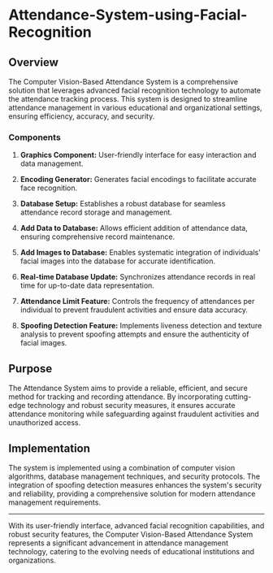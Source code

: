 # Attendance-System-using-Facial-Recognition

## Overview

The Computer Vision-Based Attendance System is a comprehensive solution that leverages advanced facial recognition technology to automate the attendance tracking process. This system is designed to streamline attendance management in various educational and organizational settings, ensuring efficiency, accuracy, and security.

### Components

1. **Graphics Component:** User-friendly interface for easy interaction and data management.

2. **Encoding Generator:** Generates facial encodings to facilitate accurate face recognition.

3. **Database Setup:** Establishes a robust database for seamless attendance record storage and management.

4. **Add Data to Database:** Allows efficient addition of attendance data, ensuring comprehensive record maintenance.

5. **Add Images to Database:** Enables systematic integration of individuals' facial images into the database for accurate identification.

6. **Real-time Database Update:** Synchronizes attendance records in real time for up-to-date data representation.

7. **Attendance Limit Feature:** Controls the frequency of attendances per individual to prevent fraudulent activities and ensure data accuracy.

8. **Spoofing Detection Feature:** Implements liveness detection and texture analysis to prevent spoofing attempts and ensure the authenticity of facial images.

## Purpose

The Attendance System aims to provide a reliable, efficient, and secure method for tracking and recording attendance. By incorporating cutting-edge technology and robust security measures, it ensures accurate attendance monitoring while safeguarding against fraudulent activities and unauthorized access.

## Implementation

The system is implemented using a combination of computer vision algorithms, database management techniques, and security protocols. The integration of spoofing detection measures enhances the system's security and reliability, providing a comprehensive solution for modern attendance management requirements.

---

With its user-friendly interface, advanced facial recognition capabilities, and robust security features, the Computer Vision-Based Attendance System represents a significant advancement in attendance management technology, catering to the evolving needs of educational institutions and organizations.
